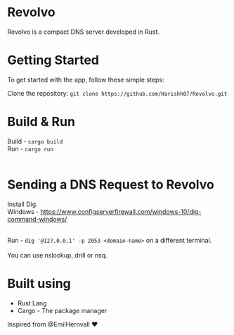 # Revolvo
Revolvo is a compact DNS server developed in Rust.

# Getting Started

To get started with the app, follow these simple steps:

Clone the repository: ``` git clone https://github.com/Harishh07/Revolvo.git ``` <br>

# Build & Run
Build - ``` cargo build ``` <br>
Run - ``` cargo run ``` <br>
<br>
# Sending a DNS Request to Revolvo
Install Dig. <br>
Windows - https://www.configserverfirewall.com/windows-10/dig-command-windows/ <br><br>

Run - ``` dig '@127.0.0.1' -p 2053 <domain-name> ``` on a different terminal.<br><br>
You can use nslookup, drill or nsq. <br>

# Built using
+ Rust Lang
+ Cargo - The package manager

Inspired from @EmilHernvall &hearts;


